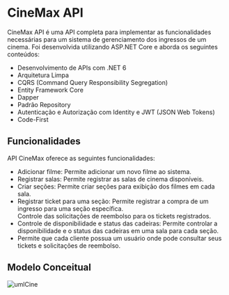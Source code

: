 
</head>
<body>
  <h1>CineMax API</h1>
  <p>
    CineMax API é uma API completa para implementar as funcionalidades necessárias para um sistema de gerenciamento dos ingressos de um cinema. Foi desenvolvida utilizando ASP.NET Core e aborda os seguintes conteúdos:
  </p>
  <ul>
    <li>Desenvolvimento de APIs com .NET 6</li>
    <li>Arquitetura Limpa</li>
    <li>CQRS (Command Query Responsibility Segregation)</li>
    <li>Entity Framework Core</li>
    <li>Dapper</li>
    <li>Padrão Repository</li>
    <li>Autenticação e Autorização com Identity e JWT (JSON Web Tokens)</li>
    <li>Code-First</li>
  </ul>
  <h2>Funcionalidades</h2>
  <p>
     API CineMax oferece as seguintes funcionalidades:
  </p>
  <ul>
    <li>Adicionar filme: Permite adicionar um novo filme ao sistema.</li>
    <li>Registrar salas: Permite registrar as salas de cinema disponíveis.</li>
    <li>Criar seções: Permite criar seções para exibição dos filmes em cada sala.</li>
    <li>Registrar ticket para uma seção: Permite registrar a compra de um ingresso para uma seção específica.</li>
    </li>Controle das solicitaçôes de reembolso para os tickets registrados.</li>
    <li>Controle de disponibilidade e status das cadeiras: Permite controlar a disponibilidade e o status das cadeiras em uma sala para cada seção.</li>
    <li>Permite que cada cliente possua um usuário onde pode consultar seus tickets e solicitações de reembolso.</li>
  </ul>


  <h2>Modelo Conceitual</h2>

  ![umlCine](https://i.imgur.com/n4v5OKJ.png)
